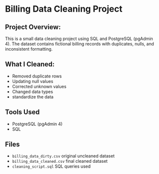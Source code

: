 # Billing Data Cleaning Project

## Project Overview:

This is a small data cleaning project using SQL and PostgreSQL (pgAdmin 4). The dataset contains fictional billing records with duplicates, nulls, and inconsistent formatting.

## What I Cleaned:

- Removed duplicate rows
- Updating null values
- Corrected unknown values
- Changed data types
- standardize the data

## Tools Used
- PostgreSQL (pgAdmin 4)
- SQL

## Files
- `billing_data_dirty.csv` original uncleaned dataset
- `billing_data_cleaned.csv` final cleaned dataset
- `cleaning_script.sql` SQL queries used
